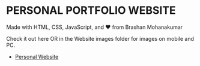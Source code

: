 # PERSONAL PORTFOLIO WEBSITE

Made with HTML, CSS, JavaScript, and ❤️ from Brashan Mohanakumar

Check it out here OR in the Website images folder for images on mobile and PC.
- <a href="https://brashanm.github.io" target="_blank">Personal Website</a>



